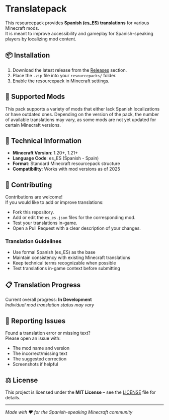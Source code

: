 # Translatepack

This resourcepack provides **Spanish (es_ES) translations** for various Minecraft mods.  
It is meant to improve accessibility and gameplay for Spanish-speaking players by localizing mod content.

## 📦 Installation
1. Download the latest release from the [Releases](./releases) section.
2. Place the `.zip` file into your `resourcepacks/` folder.
3. Enable the resourcepack in Minecraft settings.

## 📝 Supported Mods
This pack supports a variety of mods that either lack Spanish localizations or have outdated ones. Depending on the version of the pack, the number of available translations may vary, as some mods are not yet updated for certain Minecraft versions.

## 🔧 Technical Information
- **Minecraft Version**: 1.20+, 1.21+
- **Language Code**: es_ES (Spanish - Spain)
- **Format**: Standard Minecraft resourcepack structure
- **Compatibility**: Works with mod versions as of 2025

## 🤝 Contributing
Contributions are welcome!  
If you would like to add or improve translations:
- Fork this repository.
- Add or edit the `es_es.json` files for the corresponding mod.
- Test your translations in-game.
- Open a Pull Request with a clear description of your changes.

### Translation Guidelines
- Use formal Spanish (es_ES) as the base
- Maintain consistency with existing Minecraft translations
- Keep technical terms recognizable when possible
- Test translations in-game context before submitting

## 📋 Translation Progress
Current overall progress: **In Development**  
*Individual mod translation status may vary*

## 🐛 Reporting Issues
Found a translation error or missing text?  
Please open an issue with:
- The mod name and version
- The incorrect/missing text
- The suggested correction
- Screenshots if helpful

## ⚖️ License
This project is licensed under the **MIT License** – see the [LICENSE](./LICENSE) file for details.

---
*Made with ❤️ for the Spanish-speaking Minecraft community*
